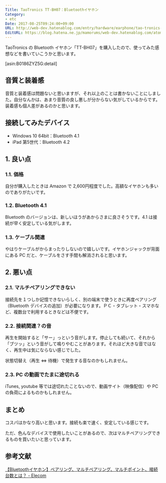 ```yaml
---
Title: TaoTronics TT-BH07：Bluetoothイヤホン
Category:
- etc
Date: 2017-08-25T09:24:00+09:00
URL: http://web-dev.hatenablog.com/entry/hardware/earphone/tao-tronics-tt-bh07
EditURL: https://blog.hatena.ne.jp/mamorums/web-dev.hatenablog.com/atom/entry/8599973812291765891
---
```


TaoTronics の Bluetooth イヤホン「TT-BH07」を購入したので、使ってみた感想などを書いていこうかと思います。

[asin:B0186ZYZ5G:detail]

## 音質と装着感
音質と装着感は問題ないと思いますが、それ以上のことは書かないことにしました。自分なんかは、あまり音質の良し悪しが分からない気がしているからです。装着感も個人差があるのかと思います。

## 接続してみたデバイス
- Windows 10 64bit：Bluetooth 4.1
- iPad 第5世代：Bluetooth 4.2


## 1. 良い点
### 1.1. 価格
自分が購入したときは Amazon で 2,600円程度でした。高額なイヤホンも多いのでありがたいです。

### 1.2. Bluetooth 4.1
Bluetooth のバージョンは、新しいほうがあからさまに良さそうです。4.1 は接続が早く安定している気がします。

### 1.3. ケーブル関連
やはりケーブルがからまったりしないので嬉しいです。イヤホンジャックが背面にある PC だと、ケーブルをさす手間も解消されると思います。


## 2. 悪い点
### 2.1. マルチペアリングできない
接続先を１つしか記憶できないらしく、別の端末で使うときに再度ペアリング（Bluetooth デバイスの追加）が必要になります。ＰＣ・タブレット・スマホなど、複数台で利用するときなどは不便です。

### 2.2. 接続関連？の音
再生を開始すると「サー」っという音がします。停止しても続いて、それから「ブツッ」という音がして鳴りやむことがあります。それほど大きな音ではなく、再生中は気にならない感じでした。

状態切替え（再生 ⇔ 待機）で発生する音なのかもしれません。

### 2.3. PC の動画でたまに途切れる
iTunes, youtube 等では途切れたことないので、動画サイト（映像配信）や PC の負荷によるものかもしれません。


## まとめ
コスパはかなり高いと思います。接続も楽で速く、安定している感じです。

ただ、色んなデバイスで使用したいことがあるので、次はマルチペアリングできるものを買いたいと思っています。


## 参考文献
[【Bluetoothイヤホン】ペアリング、マルチペアリング、マルチポイント、接続台数とは？ - Elecom](http://qa.elecom.co.jp/faq_detail.html?id=5691)
